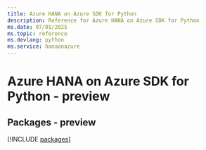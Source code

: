 ```yaml
---
title: Azure HANA on Azure SDK for Python
description: Reference for Azure HANA on Azure SDK for Python
ms.date: 07/01/2025
ms.topic: reference
ms.devlang: python
ms.service: hanaonazure
---
```

# Azure HANA on Azure SDK for Python - preview
## Packages - preview
[!INCLUDE [packages](hana-on-azure-index.md)]